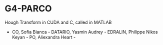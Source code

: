 # G4-PARCO
Hough Transform in CUDA and C, called in MATLAB

- CO, Sofia Bianca - 
DATARIO, Yasmin Audrey - 
EDRALIN, Philippe Nikos Keyan - 
PO, Aliexandra Heart -
